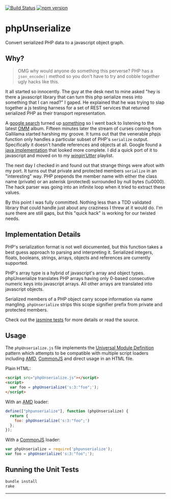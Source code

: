 [![Build Status](https://travis-ci.org/bd808/php-unserialize-js.svg?branch=master)](https://travis-ci.org/bd808/php-unserialize-js)
[![npm
version](https://badge.fury.io/js/phpunserialize.svg)](http://badge.fury.io/js/phpunserialize)

phpUnserialize
==============

Convert serialized PHP data to a javascript object graph.


Why?
----
> OMG why would anyone do something this perverse? PHP has a `json_encode()`
> method so you don't have to try and cobble together ugly hacks like this.

It all started so innocently. The guy at the desk next to mine asked "hey is
there a javascript library that can turn this php serialize mess into
something that I can read?" I gaped. He explained that he was trying to slap
together a js testing harness for a set of REST services that returned
serialized PHP as their transport representation.

A [google search][] turned up [something][] so I went back to listening to the
latest [OMM][] album. Fifteen minutes later the stream of curses coming from
Gallilama started harshing my groove. It turns out that the venerable phpjs
function only handles a particular subset of PHP's `serialize` output.
Specifically it doesn't handle references and objects at all. Google found
a [java implementation][] that looked more complete. I did a quick port of it
to javascript and moved on to my [$wingin' Utter$][] playlist.

The next day I checked in and found out that strange things were afoot with my
port. It turns out that private and protected members `serialize` in an
"interesting" way. PHP prepends the member name with either the class name
(private) or an asterisk (protected) surrounded by null bytes (\u0000). The
hack parser was going into an infinite loop when it tried to extract these
values.

By this point I was fully committed. Nothing less than a TDD validated library
that could handle just about any craziness I threw at it would do. I'm sure
there are still gaps, but this "quick hack" is working for our twisted needs.


Implementation Details
----------------------
PHP's serialization format is not well documented, but this function takes
a best guess approach to parsing and interpreting it. Serialized integers,
floats, booleans, strings, arrays, objects and references are currently
supported.

PHP's array type is a hybrid of javascript's array and object types.
phpUnserialize translates PHP arrays having only 0-based consecutive numeric
keys into javascript arrays. All other arrays are translated into javascript
objects.

Serialized members of a PHP object carry scope information via name mangling.
`phpUnserialize` strips this scope signifier prefix from private and protected
members.

Check out the [jasmine tests][] for more details or read the source.


Usage
-----
The `phpUnserialize.js` file implements the [Universal Module Definition][]
pattern which attempts to be compatible with multiple script loaders including
[AMD][], [CommonJS][] and direct usage in an HTML file.

Plain HTML:
```html
<script src="phpUnserialize.js"></script>
<script>
  var foo = phpUnserialize('s:3:"foo";');
</script>
```

With an [AMD][] loader:
```javascript
define(["phpunserialize"], function (phpUnserialize) {
  return {
    foo: phpUnserialize('s:3:"foo";')
  };
});
```

With a [CommonJS][] loader:
```javascript
var phpUnserialize = require('phpunserialize');
var foo = phpUnserialize('s:3:"foo";');
```

Running the Unit Tests
----------------------
```sh
bundle install
rake
```

---
[google search]: https://www.google.com/search?q=php+unserialize+javascript
[something]: http://phpjs.org/functions/unserialize/
[OMM]: http://www.oldmanmarkley.com/
[java implementation]: https://code.google.com/p/serialized-php-parser
[$wingin' Utter$]: http://swinginutters.com/
[jasmine tests]: spec/php-unserialize_spec.coffee
[Universal Module Definition]: https://github.com/umdjs/umd
[AMD]: https://github.com/amdjs/amdjs-api/blob/master/AMD.md
[CommonJS]: http://wiki.commonjs.org/wiki/CommonJS
